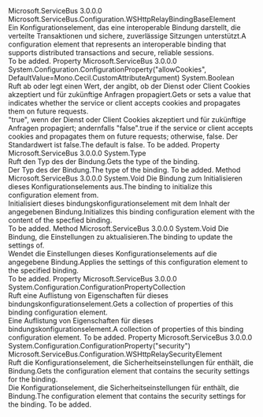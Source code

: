 <Type Name="WSHttpRelayBindingElement" FullName="Microsoft.ServiceBus.Configuration.WSHttpRelayBindingElement">
  <TypeSignature Language="C#" Value="public abstract class WSHttpRelayBindingElement : Microsoft.ServiceBus.Configuration.WSHttpRelayBindingBaseElement" />
  <TypeSignature Language="ILAsm" Value=".class public auto ansi abstract beforefieldinit WSHttpRelayBindingElement extends Microsoft.ServiceBus.Configuration.WSHttpRelayBindingBaseElement" />
  <TypeSignature Language="DocId" Value="T:Microsoft.ServiceBus.Configuration.WSHttpRelayBindingElement" />
  <TypeSignature Language="VB.NET" Value="Public MustInherit Class WSHttpRelayBindingElement&#xA;Inherits WSHttpRelayBindingBaseElement" />
  <TypeSignature Language="F#" Value="type WSHttpRelayBindingElement = class&#xA;    inherit WSHttpRelayBindingBaseElement" />
  <AssemblyInfo>
    <AssemblyName>Microsoft.ServiceBus</AssemblyName>
    <AssemblyVersion>3.0.0.0</AssemblyVersion>
  </AssemblyInfo>
  <Base>
    <BaseTypeName>Microsoft.ServiceBus.Configuration.WSHttpRelayBindingBaseElement</BaseTypeName>
  </Base>
  <Interfaces />
  <Docs>
    <summary><span data-ttu-id="0d915-101">Ein Konfigurationselement, das eine interoperable Bindung darstellt, die verteilte Transaktionen und sichere, zuverlässige Sitzungen unterstützt.</span><span class="sxs-lookup"><span data-stu-id="0d915-101">A configuration element that represents an interoperable binding that supports distributed transactions and secure, reliable sessions.</span></span></summary>
    <remarks>To be added.</remarks>
  </Docs>
  <Members>
    <Member MemberName="AllowCookies">
      <MemberSignature Language="C#" Value="public bool AllowCookies { get; set; }" />
      <MemberSignature Language="ILAsm" Value=".property instance bool AllowCookies" />
      <MemberSignature Language="DocId" Value="P:Microsoft.ServiceBus.Configuration.WSHttpRelayBindingElement.AllowCookies" />
      <MemberSignature Language="VB.NET" Value="Public Property AllowCookies As Boolean" />
      <MemberSignature Language="F#" Value="member this.AllowCookies : bool with get, set" Usage="Microsoft.ServiceBus.Configuration.WSHttpRelayBindingElement.AllowCookies" />
      <MemberType>Property</MemberType>
      <AssemblyInfo>
        <AssemblyName>Microsoft.ServiceBus</AssemblyName>
        <AssemblyVersion>3.0.0.0</AssemblyVersion>
      </AssemblyInfo>
      <Attributes>
        <Attribute>
          <AttributeName>System.Configuration.ConfigurationProperty("allowCookies", DefaultValue=Mono.Cecil.CustomAttributeArgument)</AttributeName>
        </Attribute>
      </Attributes>
      <ReturnValue>
        <ReturnType>System.Boolean</ReturnType>
      </ReturnValue>
      <Docs>
        <summary><span data-ttu-id="0d915-102">Ruft ab oder legt einen Wert, der angibt, ob der Dienst oder Client Cookies akzeptiert und für zukünftige Anfragen propagiert.</span><span class="sxs-lookup"><span data-stu-id="0d915-102">Gets or sets a value that indicates whether the service or client accepts cookies and propagates them on future requests.</span></span></summary>
        <value><span data-ttu-id="0d915-103">"true", wenn der Dienst oder Client Cookies akzeptiert und für zukünftige Anfragen propagiert; andernfalls "false".</span><span class="sxs-lookup"><span data-stu-id="0d915-103">true if the service or client accepts cookies and propagates them on future requests; otherwise, false.</span></span> <span data-ttu-id="0d915-104">Der Standardwert ist false.</span><span class="sxs-lookup"><span data-stu-id="0d915-104">The default is false.</span></span></value>
        <remarks>To be added.</remarks>
      </Docs>
    </Member>
    <Member MemberName="BindingElementType">
      <MemberSignature Language="C#" Value="protected override Type BindingElementType { get; }" />
      <MemberSignature Language="ILAsm" Value=".property instance class System.Type BindingElementType" />
      <MemberSignature Language="DocId" Value="P:Microsoft.ServiceBus.Configuration.WSHttpRelayBindingElement.BindingElementType" />
      <MemberSignature Language="VB.NET" Value="Protected Overrides ReadOnly Property BindingElementType As Type" />
      <MemberSignature Language="F#" Value="member this.BindingElementType : Type" Usage="Microsoft.ServiceBus.Configuration.WSHttpRelayBindingElement.BindingElementType" />
      <MemberType>Property</MemberType>
      <AssemblyInfo>
        <AssemblyName>Microsoft.ServiceBus</AssemblyName>
        <AssemblyVersion>3.0.0.0</AssemblyVersion>
      </AssemblyInfo>
      <ReturnValue>
        <ReturnType>System.Type</ReturnType>
      </ReturnValue>
      <Docs>
        <summary><span data-ttu-id="0d915-105">Ruft den Typ des der <see cref="T:Microsoft.ServiceBus.WSHttpRelayBinding" /> Bindung.</span><span class="sxs-lookup"><span data-stu-id="0d915-105">Gets the type of the <see cref="T:Microsoft.ServiceBus.WSHttpRelayBinding" /> binding.</span></span></summary>
        <value><span data-ttu-id="0d915-106">Der Typ des der <see cref="T:Microsoft.ServiceBus.WSHttpRelayBinding" /> Bindung.</span><span class="sxs-lookup"><span data-stu-id="0d915-106">The type of the <see cref="T:Microsoft.ServiceBus.WSHttpRelayBinding" /> binding.</span></span></value>
        <remarks>To be added.</remarks>
      </Docs>
    </Member>
    <Member MemberName="InitializeFrom">
      <MemberSignature Language="C#" Value="protected override void InitializeFrom (System.ServiceModel.Channels.Binding binding);" />
      <MemberSignature Language="ILAsm" Value=".method familyhidebysig virtual instance void InitializeFrom(class System.ServiceModel.Channels.Binding binding) cil managed" />
      <MemberSignature Language="DocId" Value="M:Microsoft.ServiceBus.Configuration.WSHttpRelayBindingElement.InitializeFrom(System.ServiceModel.Channels.Binding)" />
      <MemberSignature Language="F#" Value="override this.InitializeFrom : System.ServiceModel.Channels.Binding -&gt; unit" Usage="wSHttpRelayBindingElement.InitializeFrom binding" />
      <MemberType>Method</MemberType>
      <AssemblyInfo>
        <AssemblyName>Microsoft.ServiceBus</AssemblyName>
        <AssemblyVersion>3.0.0.0</AssemblyVersion>
      </AssemblyInfo>
      <ReturnValue>
        <ReturnType>System.Void</ReturnType>
      </ReturnValue>
      <Parameters>
        <Parameter Name="binding" Type="System.ServiceModel.Channels.Binding" />
      </Parameters>
      <Docs>
        <param name="binding"> <span data-ttu-id="0d915-107">Die Bindung zum Initialisieren dieses Konfigurationselements aus.</span><span class="sxs-lookup"><span data-stu-id="0d915-107">The binding to initialize this configuration element from.</span></span></param>
        <summary><span data-ttu-id="0d915-108">Initialisiert dieses bindungskonfigurationselement mit dem Inhalt der angegebenen Bindung.</span><span class="sxs-lookup"><span data-stu-id="0d915-108">Initializes this binding configuration element with the content of the specfied binding.</span></span></summary>
        <remarks>To be added.</remarks>
      </Docs>
    </Member>
    <Member MemberName="OnApplyConfiguration">
      <MemberSignature Language="C#" Value="protected override void OnApplyConfiguration (System.ServiceModel.Channels.Binding binding);" />
      <MemberSignature Language="ILAsm" Value=".method familyhidebysig virtual instance void OnApplyConfiguration(class System.ServiceModel.Channels.Binding binding) cil managed" />
      <MemberSignature Language="DocId" Value="M:Microsoft.ServiceBus.Configuration.WSHttpRelayBindingElement.OnApplyConfiguration(System.ServiceModel.Channels.Binding)" />
      <MemberSignature Language="F#" Value="override this.OnApplyConfiguration : System.ServiceModel.Channels.Binding -&gt; unit" Usage="wSHttpRelayBindingElement.OnApplyConfiguration binding" />
      <MemberType>Method</MemberType>
      <AssemblyInfo>
        <AssemblyName>Microsoft.ServiceBus</AssemblyName>
        <AssemblyVersion>3.0.0.0</AssemblyVersion>
      </AssemblyInfo>
      <ReturnValue>
        <ReturnType>System.Void</ReturnType>
      </ReturnValue>
      <Parameters>
        <Parameter Name="binding" Type="System.ServiceModel.Channels.Binding" />
      </Parameters>
      <Docs>
        <param name="binding"> <span data-ttu-id="0d915-109">Die Bindung, die Einstellungen zu aktualisieren.</span><span class="sxs-lookup"><span data-stu-id="0d915-109">The binding to update the settings of.</span></span></param>
        <summary><span data-ttu-id="0d915-110">Wendet die Einstellungen dieses Konfigurationselements auf die angegebene Bindung.</span><span class="sxs-lookup"><span data-stu-id="0d915-110">Applies the settings of this configuration element to the specified binding.</span></span></summary>
        <remarks>To be added.</remarks>
      </Docs>
    </Member>
    <Member MemberName="Properties">
      <MemberSignature Language="C#" Value="protected override System.Configuration.ConfigurationPropertyCollection Properties { get; }" />
      <MemberSignature Language="ILAsm" Value=".property instance class System.Configuration.ConfigurationPropertyCollection Properties" />
      <MemberSignature Language="DocId" Value="P:Microsoft.ServiceBus.Configuration.WSHttpRelayBindingElement.Properties" />
      <MemberSignature Language="VB.NET" Value="Protected Overrides ReadOnly Property Properties As ConfigurationPropertyCollection" />
      <MemberSignature Language="F#" Value="member this.Properties : System.Configuration.ConfigurationPropertyCollection" Usage="Microsoft.ServiceBus.Configuration.WSHttpRelayBindingElement.Properties" />
      <MemberType>Property</MemberType>
      <AssemblyInfo>
        <AssemblyName>Microsoft.ServiceBus</AssemblyName>
        <AssemblyVersion>3.0.0.0</AssemblyVersion>
      </AssemblyInfo>
      <ReturnValue>
        <ReturnType>System.Configuration.ConfigurationPropertyCollection</ReturnType>
      </ReturnValue>
      <Docs>
        <summary><span data-ttu-id="0d915-111">Ruft eine Auflistung von Eigenschaften für dieses bindungskonfigurationselement.</span><span class="sxs-lookup"><span data-stu-id="0d915-111">Gets a collection of properties of this binding configuration element.</span></span></summary>
        <value><span data-ttu-id="0d915-112">Eine Auflistung von Eigenschaften für dieses bindungskonfigurationselement.</span><span class="sxs-lookup"><span data-stu-id="0d915-112">A collection of properties of this binding configuration element.</span></span></value>
        <remarks>To be added.</remarks>
      </Docs>
    </Member>
    <Member MemberName="Security">
      <MemberSignature Language="C#" Value="public Microsoft.ServiceBus.Configuration.WSHttpRelaySecurityElement Security { get; }" />
      <MemberSignature Language="ILAsm" Value=".property instance class Microsoft.ServiceBus.Configuration.WSHttpRelaySecurityElement Security" />
      <MemberSignature Language="DocId" Value="P:Microsoft.ServiceBus.Configuration.WSHttpRelayBindingElement.Security" />
      <MemberSignature Language="VB.NET" Value="Public ReadOnly Property Security As WSHttpRelaySecurityElement" />
      <MemberSignature Language="F#" Value="member this.Security : Microsoft.ServiceBus.Configuration.WSHttpRelaySecurityElement" Usage="Microsoft.ServiceBus.Configuration.WSHttpRelayBindingElement.Security" />
      <MemberType>Property</MemberType>
      <AssemblyInfo>
        <AssemblyName>Microsoft.ServiceBus</AssemblyName>
        <AssemblyVersion>3.0.0.0</AssemblyVersion>
      </AssemblyInfo>
      <Attributes>
        <Attribute>
          <AttributeName>System.Configuration.ConfigurationProperty("security")</AttributeName>
        </Attribute>
      </Attributes>
      <ReturnValue>
        <ReturnType>Microsoft.ServiceBus.Configuration.WSHttpRelaySecurityElement</ReturnType>
      </ReturnValue>
      <Docs>
        <summary><span data-ttu-id="0d915-113">Ruft die <see cref="T:Microsoft.ServiceBus.Configuration.WSHttpRelaySecurityElement" /> Konfigurationselement, die Sicherheitseinstellungen für enthält, die <see cref="T:Microsoft.ServiceBus.WSHttpRelayBinding" /> Bindung.</span><span class="sxs-lookup"><span data-stu-id="0d915-113">Gets the <see cref="T:Microsoft.ServiceBus.Configuration.WSHttpRelaySecurityElement" /> configuration element that contains the security settings for the <see cref="T:Microsoft.ServiceBus.WSHttpRelayBinding" /> binding.</span></span></summary>
        <value><span data-ttu-id="0d915-114">Die <see cref="T:Microsoft.ServiceBus.Configuration.WSHttpRelaySecurityElement" /> Konfigurationselement, die Sicherheitseinstellungen für enthält, die <see cref="T:Microsoft.ServiceBus.WSHttpRelayBinding" /> Bindung.</span><span class="sxs-lookup"><span data-stu-id="0d915-114">The <see cref="T:Microsoft.ServiceBus.Configuration.WSHttpRelaySecurityElement" /> configuration element that contains the security settings for the <see cref="T:Microsoft.ServiceBus.WSHttpRelayBinding" /> binding.</span></span></value>
        <remarks>To be added.</remarks>
      </Docs>
    </Member>
  </Members>
</Type>